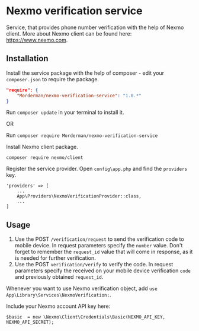 # Nexmo verification service

Service, that provides phone number verification with the help of Nexmo client.
More about Nexmo client can be found here: https://www.nexmo.com.

## Installation

Install the service package with the help of composer - edit your `composer.json` to require the package.

```json
"require": {
    "Morderman/nexmo-verification-service": "1.0.*"
}
```
Run `composer update` in your terminal to install it.

OR

Run `composer require Morderman/nexmo-verification-service`

Install Nexmo client package.

```
composer require nexmo/client
```

Register the service provider. Open `config\app.php` and find the `providers` key.
```
'providers' => [
    ...
    App\Providers\NexmoVerificationProvider::class,
    ...
]
```
## Usage

1. Use the POST `/verification/request` to send the verification code to mobile device. 
In request parameters specify the `number` value. Don't forget to remember the `request_id` value that will come in response, as it is needed for further verification.
2. Use the POST `verification/verify` to verify the code. In request parameters specify the received on your mobile device verification `code` and previously obtained `request_id`.

Whenever you want to use Nexmo verification object, add `use App\Library\Services\NexmoVerification;`.

Include your Nexmo account API key here:

```
$basic  = new \Nexmo\Client\Credentials\Basic(NEXMO_API_KEY, NEXMO_API_SECRET);
```
